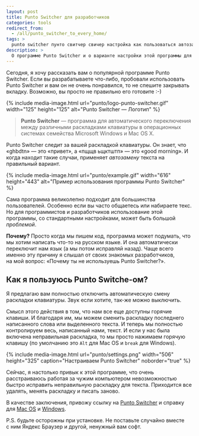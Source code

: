 ```yaml
---
layout: post
title: Punto Switcher для разработчиков
categories: tools
redirect_from:
  - /all/punto_switcher_to_every_home/
tags: >
  punto switcher пунто свитчер свичер настройка как пользоваться автозамена раскладка клавиатуры в каждый дом
description: >
  О программе Punto Switcher и о варианте настройки этой программы для разработчиков и программистов.
---
```


Сегодня, я хочу рассказать вам о популярной программе Punto Switcher. Если вы разрабатываете что-либо, пробовали использовать Punto Switcher и вам он не очень понравился, то не спешите закрывать вкладку. Возможно, вы просто не правильно его готовите :-)

{%
	include media-image.html
	url="punto/logo-punto-switcher.gif"
	width="125"
	height="125"
	alt="Punto Switcher — Логотип"
%}

> **Punto Switcher** — программа для автоматического переключения между различными раскладками клавиатуры в операционных системах семейства Microsoft Windows и Mac OS X.

Punto Switcher следит за вашей раскладкой клавиатуры. Он знает, что «ghbdtn» — это «привет», а «пщщв ьщктштп» — это «good morning». И когда находит такие случаи, применяет _автозамену_ текста на правильный вариант.

{%
	include media-image.html
	url="punto/example.gif"
	width="616"
	height="443"
	alt="Пример использования программы Punto Switcher"
%}

Сама программа великолепно подходит для большинства пользователей. Особенно если вы часто общаетесь или набираете текс. Но для программистов и разработчиков использование этой программы, со стандартными настройками, может быть большой _проблемой_.

**Почему?** Просто когда мы пишем код, программа может подумать, что мы хотим написать что-то на русском языке. И она автоматически переключит нам язык (а мы потом исправляй назад). Чаще всего именно эту причину я слышал от своих знакомых разработчиков, на мой вопрос: «Почему ты не используешь Punto Switcher?».

## Как я пользуюсь Punto Switche-ом?
Я предлагаю вам полностью отключить автоматическую смену раскладки клавиатуры. Звук если хотите, так-же можно выключить.

Смысл этого действия в том, что нам все еще доступны горячие клавиши. И благодаря им, мы можем сменить раскладку последнего написанного слова или выделенного текста. И теперь мы полностью контролируем весь, написанный нами, текст. И если у нас была включена неправильная раскладка, то мы просто нажимаем горячую клавишу (по умолчанию это `Alt` для Mac OS и `break` для Windows).

{%
	include media-image.html
	url="punto/settings.png"
	width="506"
	height="325"
	caption="Настраиваем Punto Switcher"
	noborder="true"
%}

Сейчас, я настолько привык к этой программе, что очень расстраиваюсь работая за чужим компьютером невозможностью быстро исправить неправильную раскладку для текста. Приходится все удалять, менять раскладку и писать заново.

В качестве заключения, привожу ссылку на <a href="https://punto.yandex.ru/">Punto Switcher</a> и справку для <a rel="nofollow" href="http://help.yandex.ru/punto-mac/">Mac OS</a> и <a rel="nofollow" href="http://help.yandex.ru/punto-win/">Windows</a>.

P.S. будьте осторожны при установке. Не поставьте случайно вместе с ним Яндекс Браузер и другой, ненужный вам софт.
